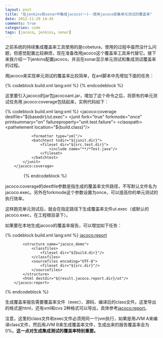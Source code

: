 ```yaml
---
layout: post
title: "在jenkins和sonar中集成jacoco(一)--使用jacoco收集单元测试的覆盖率"
date: 2012-11-29 14:45
comments: true
categories: code
tags: [jacoco, jenkins, sonar]
---
```

  
之前系统的持续集成覆盖率工具使用的是cobetura，使用的过程中虽然没什么问题，但感觉配置比较麻烦，现在准备改用jacoco这个覆盖率工具来代替它。接下来我介绍一下jenkins配置jacoco，并且在sonar显示单元测试和集成测试覆盖率的过程。  

用jacoco来实现单元测试的覆盖率比较简单，在ant脚本中先增加下面的任务：  

<!--more-->  
{% codeblock build.xml lang:xml %}
<taskdef uri="antlib:org.jacoco.ant" resource="org/jacoco/ant/antlib.xml">
        <classpath path="${basedir}/jacoco_lib/jacocoant.jar" />
</taskdef>
{% endcodeblock %}  
  
这里要引入jacoco的jar包jacocoant.jar，增加了这个命令之后，将原有的单元测试任务用 jacoco:coverage包括起来，实例代码如下：  
  
{% codeblock build.xml lang:xml %}
<target name="unitTest" depends="test_compile">
        <mkdir dir="${junit.dir}"/>
        <jacoco:coverage destfile="${basedir}/ut.exec">
            <junit fork="true" forkmode="once" printsummary="on" failureproperty="unit.test.failure">
                <classpath>
                    <pathelement location="${build.class}"/>
                    <fileset dir="${build.lib.dir}"/>
                </classpath>

                <formatter type="xml"/>
                <batchtest todir="${junit.dir}">
                    <fileset dir="${src.test.dir}">
                        <include name="**/*Test.java"/>
                    </fileset>
                </batchtest>
            </junit>
        </jacoco:coverage>
　　　　<!-- 其他内容 -->
</target>
{% endcodeblock %}  
  
jacoco:coverage的destfile参数是指生成的覆盖率文件路径，不写默认文件名为jacoco.exec。另外在forkmode这个参数设置为once，可以提高你的单元测试的执行效率。  
  
这样跑完单元测试后，就会在指定路径下生成覆盖率文件ut.exec（或默认的jacoco.exec，在工程根目录下）。  
  
如果要在本地生成jacoco的覆盖率报告，可以增加如下任务：    

{% codeblock build.xml lang:xml %}
<target name="jacocoReport">
        <delete dir="${basedir}/jacoco"/>
        <mkdir dir="${result.jacoco.report.dir}/ut"/>
        <jacoco:report>
            <executiondata>
                <file file="${basedir}/ut.exec"/>
            </executiondata>

            <structure name="jacoco_demo">
                <classfiles>
                    <fileset dir="${build.dir}"/>
                </classfiles>
                <sourcefiles encoding="UTF-8">
                    <fileset dir="${src.dir}"/>
                </sourcefiles>
            </structure>
            <html destdir="${result.jacoco.report.dir}/ut"/>
        </jacoco:report>      
</target>
{% endcodeblock %}  
  
生成覆盖率报告需要覆盖率文件（exec）、源码、编译后的class文件。这里导出的格式是html，还有xml和cvs 2种格式可以导出，具体参考[jacoco:report](http://www.eclemma.org/jacoco/trunk/doc/ant.html#report)。  

注意，这里的class文件和exec文件必须用同一个jvm执行，如果是用JVM A来编译class文件，然后用JVM B来生成覆盖率文件，生成出来的报告覆盖率会为0%。**这一点对生成集成测试的覆盖率特别重要。**  


